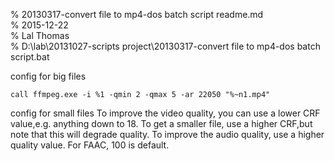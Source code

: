 % 20130317-convert file to mp4-dos batch script readme.md 	
% 2015-12-22	
% Lal Thomas 	
% D:\lab\20131027-scripts project\20130317-convert file to mp4-dos batch script.bat 	
	

config for big files

`call ffmpeg.exe -i %1 -qmin 2 -qmax 5 -ar 22050 "%~n1.mp4"`

config for small files
To improve the video quality, you can use a lower CRF value,e.g. anything down to 18. To get a smaller file, use a higher CRF,but note that this will degrade quality.
To improve the audio quality, use a higher quality value. For FAAC, 100 is default.

